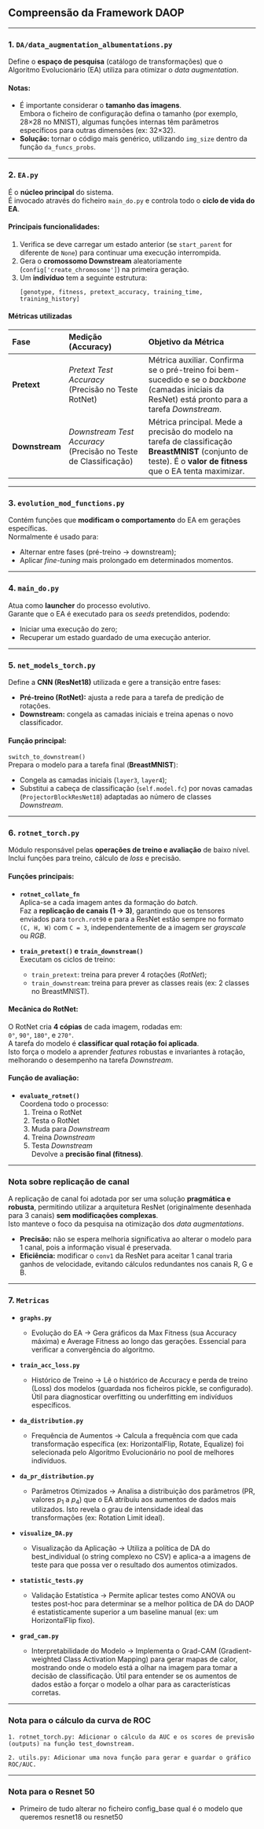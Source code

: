 ## Compreensão da Framework DAOP

---

### 1. `DA/data_augmentation_albumentations.py`

Define o **espaço de pesquisa** (catálogo de transformações) que o Algoritmo Evolucionário (EA) utiliza para otimizar o *data augmentation*.

#### Notas:
- É importante considerar o **tamanho das imagens**.  
  Embora o ficheiro de configuração defina o tamanho (por exemplo, 28×28 no MNIST), algumas funções internas têm parâmetros específicos para outras dimensões (ex: 32×32).
- **Solução:** tornar o código mais genérico, utilizando `img_size` dentro da função `da_funcs_probs`.

---

### 2. `EA.py`

É o **núcleo principal** do sistema.  
É invocado através do ficheiro `main_do.py` e controla todo o **ciclo de vida do EA**.

#### Principais funcionalidades:
1. Verifica se deve carregar um estado anterior (se `start_parent` for diferente de `None`) para continuar uma execução interrompida.  
2. Gera o **cromossomo Downstream** aleatoriamente (`config['create_chromosome']`) na primeira geração.  
3. Um **indivíduo** tem a seguinte estrutura:
   ```
   [genotype, fitness, pretext_accuracy, training_time, training_history]
   ```

#### Métricas utilizadas

| Fase | Medição (Accuracy) | Objetivo da Métrica |
|:-----|:-------------------|:--------------------|
| **Pretext** | *Pretext Test Accuracy* (Precisão no Teste RotNet) | Métrica auxiliar. Confirma se o pré-treino foi bem-sucedido e se o *backbone* (camadas iniciais da ResNet) está pronto para a tarefa *Downstream*. |
| **Downstream** | *Downstream Test Accuracy* (Precisão no Teste de Classificação) | Métrica principal. Mede a precisão do modelo na tarefa de classificação **BreastMNIST** (conjunto de teste). É o **valor de fitness** que o EA tenta maximizar. |

---

### 3. `evolution_mod_functions.py`

Contém funções que **modificam o comportamento** do EA em gerações específicas.  
Normalmente é usado para:
- Alternar entre fases (pré-treino → downstream);
- Aplicar *fine-tuning* mais prolongado em determinados momentos.

---

### 4. `main_do.py`

Atua como **launcher** do processo evolutivo.  
Garante que o EA é executado para os *seeds* pretendidos, podendo:
- Iniciar uma execução do zero;
- Recuperar um estado guardado de uma execução anterior.

---

### 5. `net_models_torch.py`

Define a **CNN (ResNet18)** utilizada e gere a transição entre fases:

- **Pré-treino (RotNet):** ajusta a rede para a tarefa de predição de rotações.  
- **Downstream:** congela as camadas iniciais e treina apenas o novo classificador.

#### Função principal:
`switch_to_downstream()`  
Prepara o modelo para a tarefa final (**BreastMNIST**):
- Congela as camadas iniciais (`layer3`, `layer4`);
- Substitui a cabeça de classificação (`self.model.fc`) por novas camadas (`ProjectorBlockResNet18`) adaptadas ao número de classes *Downstream*.

---

### 6. `rotnet_torch.py`

Módulo responsável pelas **operações de treino e avaliação** de baixo nível.  
Inclui funções para treino, cálculo de *loss* e precisão.

#### Funções principais:
- **`rotnet_collate_fn`**  
  Aplica-se a cada imagem antes da formação do *batch*.  
  Faz a **replicação de canais (1 → 3)**, garantindo que os tensores enviados para `torch.rot90` e para a ResNet estão sempre no formato `(C, H, W)` com `C = 3`, independentemente de a imagem ser *grayscale* ou *RGB*.

- **`train_pretext()` e `train_downstream()`**  
  Executam os ciclos de treino:
  - `train_pretext`: treina para prever 4 rotações (*RotNet*);
  - `train_downstream`: treina para prever as classes reais (ex: 2 classes no BreastMNIST).

#### Mecânica do RotNet:
O RotNet cria **4 cópias** de cada imagem, rodadas em:  
`0°`, `90°`, `180°`, e `270°`.  
A tarefa do modelo é **classificar qual rotação foi aplicada**.  
Isto força o modelo a aprender *features* robustas e invariantes à rotação, melhorando o desempenho na tarefa *Downstream*.

#### Função de avaliação:
- **`evaluate_rotnet()`**  
  Coordena todo o processo:
  1. Treina o RotNet  
  2. Testa o RotNet  
  3. Muda para *Downstream*  
  4. Treina *Downstream*  
  5. Testa *Downstream*  
  Devolve a **precisão final (fitness)**.

---

### Nota sobre replicação de canal

A replicação de canal foi adotada por ser uma solução **pragmática e robusta**, permitindo utilizar a arquitetura ResNet (originalmente desenhada para 3 canais) **sem modificações complexas**.  
Isto manteve o foco da pesquisa na otimização dos *data augmentations*.

- **Precisão:** não se espera melhoria significativa ao alterar o modelo para 1 canal, pois a informação visual é preservada.  
- **Eficiência:** modificar o `conv1` da ResNet para aceitar 1 canal traria ganhos de velocidade, evitando cálculos redundantes nos canais R, G e B.

---


### 7. `Metricas`

- **`graphs.py`** 
    - Evolução do EA -> Gera gráficos da Max Fitness (sua Accuracy máxima) e Average Fitness ao longo das gerações. Essencial para verificar a convergência do algoritmo.

-  **`train_acc_loss.py`** 
    - Histórico de Treino -> Lê o histórico de Accuracy e perda de treino (Loss) dos modelos (guardada nos ficheiros pickle, se configurado). Útil para diagnosticar overfitting ou underfitting em indivíduos específicos.

-  **`da_distribution.py`** 
    - Frequência de Aumentos -> Calcula a frequência com que cada transformação específica (ex: HorizontalFlip, Rotate, Equalize) foi selecionada pelo Algoritmo Evolucionário no pool de melhores indivíduos.
- **`da_pr_distribution.py`** 
    - Parâmetros Otimizados -> Analisa a distribuição dos parâmetros (PR, valores $p_1$ a $p_4$) que o EA atribuiu aos aumentos de dados mais utilizados. Isto revela o grau de intensidade ideal das transformações (ex: Rotation Limit ideal).
- **`visualize_DA.py`** 
    - Visualização da Aplicação -> Utiliza a política de DA do best_individual (o string complexo no CSV) e aplica-a a imagens de teste para que possa ver o resultado dos aumentos otimizados.

- **`statistic_tests.py`**  
    - Validação Estatística	 -> Permite aplicar testes como ANOVA ou testes post-hoc para determinar se a melhor política de DA do DAOP é estatisticamente superior a um baseline manual (ex: um HorizontalFlip fixo).

- **`grad_cam.py`**  
	- Interpretabilidade do Modelo -> Implementa o Grad-CAM (Gradient-weighted Class Activation Mapping) para gerar mapas de calor, mostrando onde o modelo está a olhar na imagem para tomar a decisão de classificação. Útil para entender se os aumentos de dados estão a forçar o modelo a olhar para as características corretas.


---

### Nota para o cálculo da curva de ROC

    1. rotnet_torch.py: Adicionar o cálculo da AUC e os scores de previsão (outputs) na função test_downstream.

    2. utils.py: Adicionar uma nova função para gerar e guardar o gráfico ROC/AUC.

---

### Nota para o Resnet 50

 - Primeiro de tudo alterar no ficheiro config_base qual é o modelo que queremos resnet18 ou resnet50